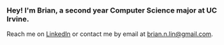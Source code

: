 ### Hey! I'm Brian, a second year Computer Science major at UC Irvine.  

Reach me on [LinkedIn](https://www.linkedin.com/in/brian-lin-0840a0225/) or contact me by email at brian.n.lin@gmail.com.


<!--
**briannlin/briannlin** is a ✨ _special_ ✨ repository because its `README.md` (this file) appears on your GitHub profile.

Here are some ideas to get you started:

- 🔭 I’m currently working on ...
- 🌱 I’m currently learning ...
- 👯 I’m looking to collaborate on ...
- 🤔 I’m looking for help with ...
- 💬 Ask me about ...
- 📫 How to reach me: ...
- 😄 Pronouns: ...
- ⚡ Fun fact: ...
-->
